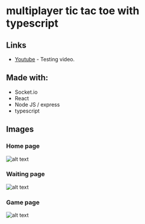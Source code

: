# multiplayer tic tac toe with typescript

## Links
* [Youtube](https://youtu.be/pUSwFlEO0tE) - Testing video.

## Made with:
* Socket.io 
* React
* Node JS / express
* typescript

## Images

### Home page
![alt text]()

### Waiting page
![alt text]()

### Game page
![alt text]()

